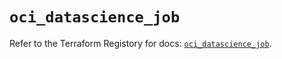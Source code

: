 # `oci_datascience_job`

Refer to the Terraform Registory for docs: [`oci_datascience_job`](https://registry.terraform.io/providers/oracle/oci/6.18.0/docs/resources/datascience_job).
